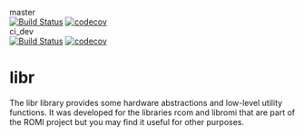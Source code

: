 master  
[![Build Status](https://travis-ci.org/romi/libr.svg?branch=master)](https://travis-ci.org/romi/libr)
[![codecov](https://codecov.io/gh/romi/libr/branch/master/graph/badge.svg)](https://codecov.io/gh/romi/libr)  
ci_dev  
[![Build Status](https://travis-ci.org/romi/libr.svg?branch=ci_dev)](https://travis-ci.org/romi/libr)
[![codecov](https://codecov.io/gh/romi/libr/branch/ci_dev/graph/badge.svg)](https://codecov.io/gh/romi/libr)  
# libr

The libr library provides some hardware abstractions and low-level
utility functions. It was developed for the libraries rcom and libromi
that are part of the ROMI project but you may find it useful for other
purposes.

